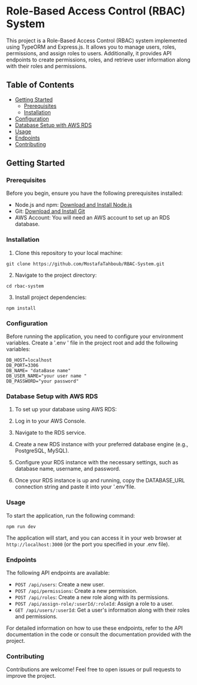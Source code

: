 ﻿# Role-Based Access Control (RBAC) System

This project is a Role-Based Access Control (RBAC) system implemented using TypeORM and Express.js. It allows you to manage users, roles, permissions, and assign roles to users. Additionally, it provides API endpoints to create permissions, roles, and retrieve user information along with their roles and permissions.

## Table of Contents

- [Getting Started](#getting-started)
  - [Prerequisites](#prerequisites)
  - [Installation](#installation)
- [Configuration](#configuration)
- [Database Setup with AWS RDS](#database-setup-with-aws-rds)
- [Usage](#usage)
- [Endpoints](#endpoints)
- [Contributing](#contributing)

## Getting Started

### Prerequisites

Before you begin, ensure you have the following prerequisites installed:

- Node.js and npm: [Download and Install Node.js](https://nodejs.org/)
- Git: [Download and Install Git](https://git-scm.com/)
- AWS Account: You will need an AWS account to set up an RDS database.

### Installation

1. Clone this repository to your local machine:

```
git clone https://github.com/MostafaTahboub/RBAC-System.git
```
  
2. Navigate to the project directory:

```
cd rbac-system
```   
3. Install project dependencies:

```
npm install

```

### Configuration
Before running the application, you need to configure your environment variables. Create a '.env ' file in the project root and add the following variables:
```
DB_HOST=localhost
DB_PORT=3306
DB_NAME= "dataBase name"
DB_USER_NAME="your user name "
DB_PASSWORD="your password"
```

### Database Setup with AWS RDS

1. To set up your database using AWS RDS:

2. Log in to your AWS Console.

3. Navigate to the RDS service.

4. Create a new RDS instance with your preferred database engine (e.g., PostgreSQL, MySQL).

5. Configure your RDS instance with the necessary settings, such as database name, username, and password.

6. Once your RDS instance is up and running, copy the DATABASE_URL connection string and paste it into your '.env'file.

### Usage
To start the application, run the following command:

```
npm run dev 
```
The application will start, and you can access it in your web browser at `http://localhost:3000` (or the port you specified in your .env file).

### Endpoints

The following API endpoints are available:

- `POST /api/users`: Create a new user.
- `POST /api/permissions`: Create a new permission.
- `POST /api/roles`: Create a new role along with its permissions.
- `POST /api/assign-role/:userId/:roleId`: Assign a role to a user.
- `GET /api/users/:userId`: Get a user's information along with their roles and permissions.

 For detailed information on how to use these endpoints, refer to the API documentation in the code or consult the documentation provided with the project.

### Contributing

Contributions are welcome! Feel free to open issues or pull requests to improve the project.
